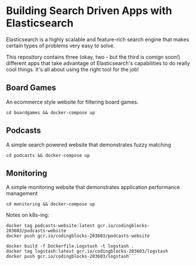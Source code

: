 # Building Search Driven Apps with Elasticsearch

Elasticsearch is a highly scalable and feature-rich search engine that makes certain types of problems very easy to solve.

This repository contains three (okay, two - but the third is comign soon!) different apps that take advantage of Elasticsearch's capabilities to do really cool things. It's all about using the right tool for the job!

## Board Games
An ecommerce style website for filtering board games.

```cd boardgames && docker-compose up```

## Podcasts
A simple search powered website that demonstrates fuzzy matching

```cd podcasts && docker-compose up```

## Monitoring
A simple monitoring website that demonstrates application performance management

```cd monitoring && docker-compose up```

Notes on k8s-ing:
```docker build -f Dockerfile.App -t podcasts-website .
docker tag podcasts-website:latest gcr.io/codingblocks-203603/podcasts-website
docker push gcr.io/codingblocks-203603/podcasts-website

docker build -f Dockerfile.Logstash -t logstash .
docker tag logstash:latest gcr.io/codingblocks-203603/logstash
docker push gcr.io/codingblocks-203603/logstash```